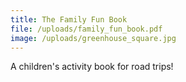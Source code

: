 ```yaml
---
title: The Family Fun Book
file: /uploads/family_fun_book.pdf
image: /uploads/greenhouse_square.jpg
---
```

A children's activity book for road trips!